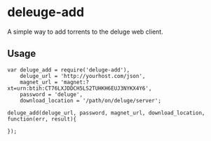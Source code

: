 deleuge-add
============

A simple way to add torrents to the deluge web client.

Usage
------

    var deluge_add = require('deluge-add'),
        deluge_url = 'http://yourhost.com/json',
        magnet_url = 'magnet:?xt=urn:btih:CT76LXJDDCH5LS2TUHKH6EUJ3NYKX4Y6',
        password = 'deluge',
        download_location = '/path/on/deluge/server';

    deluge_add(deluge_url, password, magnet_url, download_location, function(err, result){

    });

